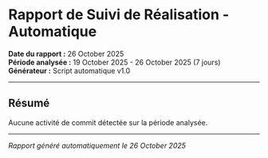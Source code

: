 # Rapport de Suivi de Réalisation - Automatique

**Date du rapport :** 26 October 2025  
**Période analysée :** 19 October 2025 - 26 October 2025 (7 jours)  
**Générateur :** Script automatique v1.0

---

## Résumé

Aucune activité de commit détectée sur la période analysée.

---

*Rapport généré automatiquement le 26 October 2025*
